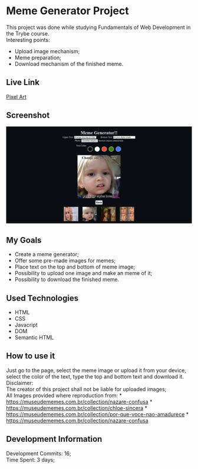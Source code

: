 # Meme Generator Project
This project was done while studying Fundamentals of Web Development in the Trybe course. 
<br>
 Interesting points:
 * Upload image mechanism;
 * Meme preparation;
 * Download mechanism of the finished meme.

## Live Link
<a href="https://memefyit.netlify.app">Pixel Art</a>
  
## Screenshot
![ScreenShot](./images/screenshot.png)

## My Goals
* Create a meme generator;
* Offer some pre-made images for memes;
* Place text on the top and bottom of meme image;
* Possibility to upload one image and make an meme of it;
* Possibility to download the finished meme.

## Used Technologies
  * HTML
  * CSS
  * Javacript
  * DOM
  * Semantic HTML

## How to use it
  Just go to the page, select the meme image or upload it from your device, select the color of the text, type the top and bottom text and download it.
  <br>
  Disclaimer: 
  <br>
     The creator of this project shall not be liable for uploaded images; <br>
      All Images provided where reproduction from:
        * https://museudememes.com.br/collection/nazare-confusa
        * https://museudememes.com.br/collection/chloe-sincera
        * https://museudememes.com.br/collection/por-que-voce-nao-amadurece
        * https://museudememes.com.br/collection/nazare-confusa
    
    
## Development Information
  Development Commits: 16; <br>
  Time Spent: 3 days; <br> 
